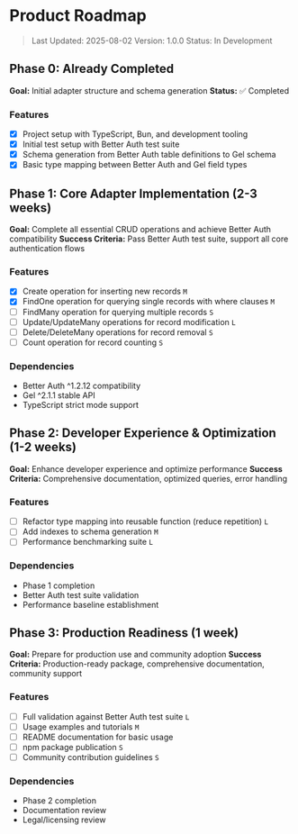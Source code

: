# Product Roadmap

> Last Updated: 2025-08-02
> Version: 1.0.0
> Status: In Development

## Phase 0: Already Completed

**Goal:** Initial adapter structure and schema generation
**Status:** ✅ Completed

### Features

- [x] Project setup with TypeScript, Bun, and development tooling
- [x] Initial test setup with Better Auth test suite
- [x] Schema generation from Better Auth table definitions to Gel schema 
- [x] Basic type mapping between Better Auth and Gel field types

## Phase 1: Core Adapter Implementation (2-3 weeks)

**Goal:** Complete all essential CRUD operations and achieve Better Auth compatibility
**Success Criteria:** Pass Better Auth test suite, support all core authentication flows

### Features

- [x] Create operation for inserting new records `M`
- [x] FindOne operation for querying single records with where clauses `M`
- [ ] FindMany operation for querying multiple records `S`
- [ ] Update/UpdateMany operations for record modification `L`
- [ ] Delete/DeleteMany operations for record removal `S`
- [ ] Count operation for record counting `S`

### Dependencies

- Better Auth ^1.2.12 compatibility
- Gel ^2.1.1 stable API
- TypeScript strict mode support

## Phase 2: Developer Experience & Optimization (1-2 weeks)

**Goal:** Enhance developer experience and optimize performance
**Success Criteria:** Comprehensive documentation, optimized queries, error handling

### Features

- [ ] Refactor type mapping into reusable function (reduce repetition) `L`
- [ ] Add indexes to schema generation `M`
- [ ] Performance benchmarking suite `L`

### Dependencies

- Phase 1 completion
- Better Auth test suite validation
- Performance baseline establishment

## Phase 3: Production Readiness (1 week)

**Goal:** Prepare for production use and community adoption
**Success Criteria:** Production-ready package, comprehensive documentation, community support

### Features

- [ ] Full validation against Better Auth test suite `L`
- [ ] Usage examples and tutorials `M`
- [ ] README documentation for basic usage
- [ ] npm package publication `S`
- [ ] Community contribution guidelines `S`

### Dependencies

- Phase 2 completion
- Documentation review
- Legal/licensing review